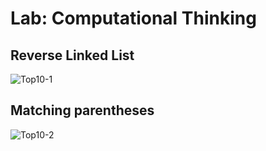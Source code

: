 # Lab: Computational Thinking

## Reverse Linked List

![Top10-1](https://github.com/mohammadalsmadi2000/data-structures-and-algorithms/assets/60603704/68a589f6-df57-4f3c-898d-8bcff2c356cb)


## Matching parentheses

![Top10-2](https://github.com/mohammadalsmadi2000/data-structures-and-algorithms/assets/60603704/0fd34211-98bd-4c89-8f74-009ab4f77a6e)
